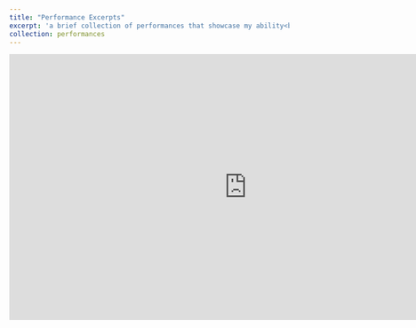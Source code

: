 ```yaml
---
title: "Performance Excerpts"
excerpt: 'a brief collection of performances that showcase my ability<br/>'
collection: performances
---
```


<iframe width="853" height="480" src="https://www.youtube.com/embed/CYiqUs1DgTQ" frameborder="0" allow="accelerometer; autoplay; clipboard-write; encrypted-media; gyroscope; picture-in-picture" allowfullscreen></iframe>